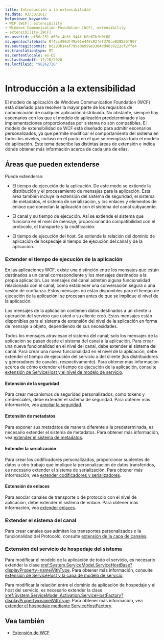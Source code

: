 ```yaml
---
title: Introducción a la extensibilidad
ms.date: 03/30/2017
helpviewer_keywords:
- WCF [WCF], extensibility
- Windows Communication Foundation [WCF], extensibility
- extensibility [WCF]
ms.assetid: ef56c251-d63c-4b3f-944f-b0c67bfb0f68
ms.openlocfilehash: 8f4cc490df49a91e448c02fef370ce828536f907
ms.sourcegitcommit: bc293b14af795e0e999e3304dd40c0222cf2ffe4
ms.translationtype: MT
ms.contentlocale: es-ES
ms.lasthandoff: 11/26/2020
ms.locfileid: "96262728"
---
```

# <a name="introduction-to-extensibility"></a>Introducción a la extensibilidad

El modelo de aplicación de Windows Communication Foundation (WCF) está diseñado para resolver la mayor parte de los requisitos de comunicación de cualquier aplicación distribuida. No obstante, siempre hay escenarios con los que el modelo de aplicación predeterminado y las implementaciones proporcionadas por sistema no son compatibles. El modelo de extensibilidad de WCF está diseñado para admitir escenarios personalizados, ya que permite modificar el comportamiento del sistema en todos los niveles, incluso en el punto en el que se reemplaza todo el modelo de aplicación. Este tema describe las distintas áreas de extensión e indica dónde obtener más información acerca de cada una de ellas.  
  
## <a name="areas-to-extend"></a>Áreas que pueden extenderse  

 Puede extenderse:  
  
- El tiempo de ejecución de la aplicación. De este modo se extiende la distribución y el procesamiento de mensajes para la aplicación. Esta área también incluye la extensión del sistema de seguridad, el sistema de metadatos, el sistema de serialización, y los enlaces y elementos de enlace que conectan la aplicación con el sistema del canal subyacente.  
  
- El canal y su tiempo de ejecución. Así se extiende el sistema que funciona en el nivel de mensaje, proporcionando compatibilidad con el protocolo, el transporte y la codificación.  
  
- El tiempo de ejecución del host. Se extiende la relación del dominio de aplicación de hospedaje al tiempo de ejecución del canal y de la aplicación.  
  
### <a name="extending-the-application-runtime"></a>Extender el tiempo de ejecución de la aplicación  

 En las aplicaciones WCF, existe una distinción entre los mensajes que están destinados a un canal correspondiente y los mensajes destinados a la propia aplicación. Los mensajes del canal admiten alguna funcionalidad relacionada con el canal, como establecer una conversación segura o una sesión de confianza. Estos mensajes no están disponibles para el tiempo de ejecución de la aplicación; se procesan antes de que se implique el nivel de la aplicación.  
  
 Los mensajes de la aplicación contienen datos destinados a un cliente u operación del servicio que usted o su cliente creó. Estos mensajes están disponibles para el sistema de extensión del nivel de la aplicación en forma de mensaje u objeto, dependiendo de sus necesidades.  
  
 Todos los mensajes atraviesan el sistema del canal; solo los mensajes de la aplicación se pasan desde el sistema del canal a la aplicación. Para crear una nueva funcionalidad en el nivel del canal, debe extender el sistema del canal. Para crear una nueva funcionalidad en el nivel de la aplicación, debe extender el tiempo de ejecución del servicio o del cliente (los distribuidores y generadores de canales, respectivamente). Para obtener más información acerca de cómo extender el tiempo de ejecución de la aplicación, consulte [extensión de ServiceHost y el nivel de modelo de servicio](./extending/extending-servicehost-and-the-service-model-layer.md).  
  
#### <a name="extending-security"></a>Extensión de la seguridad  

 Para crear mecanismos de seguridad personalizados, como tokens y credenciales, debe extender el sistema de seguridad. Para obtener más información, vea [ampliar la seguridad](./extending/extending-security.md).  
  
#### <a name="extending-metadata"></a>Extensión de metadatos  

 Para exponer sus metadatos de manera diferente a la predeterminada, es necesario extender el sistema de metadatos. Para obtener más información, vea [extender el sistema de metadatos](./extending/extending-the-metadata-system.md).  
  
#### <a name="extending-serialization"></a>Extender la serialización  

 Para crear los codificadores personalizados, proporcionar suplentes de datos u otro trabajo que implique la personalización de datos transferidos, es necesario extender el sistema de serialización. Para obtener más información, vea [extender codificadores y serializadores](./extending/extending-encoders-and-serializers.md).  
  
#### <a name="extending-bindings"></a>Extensión de enlaces  

 Para asociar canales de transporte o de protocolo con el nivel de aplicación, debe extender el sistema de enlace. Para obtener más información, vea [extender enlaces](./extending/extending-bindings.md).  
  
### <a name="extending-the-channel-system"></a>Extender el sistema del canal  

 Para crear canales que admitan los transportes personalizados o la funcionalidad del Protocolo, consulte [extensión de la capa de canales](./extending/extending-the-channel-layer.md).  
  
### <a name="extending-the-service-hosting-system"></a>Extensión del servicio de hospedaje del sistema  

 Para modificar el modelo de la aplicación de todo el servicio, es necesario extender la clase <xref:System.ServiceModel.ServiceHostBase?displayProperty=nameWithType>. Para obtener más información, consulte [extensión de ServiceHost y la capa de modelo de servicio](./extending/extending-servicehost-and-the-service-model-layer.md).  
  
 Para modificar la relación entre el dominio de aplicación de hospedaje y el host del servicio, es necesario extender la clase <xref:System.ServiceModel.Activation.ServiceHostFactory?displayProperty=nameWithType>. Para obtener más información, vea [extender el hospedaje mediante ServiceHostFactory](./extending/extending-hosting-using-servicehostfactory.md).  
  
## <a name="see-also"></a>Vea también

- [Extensión de WCF](./extending/index.md)
